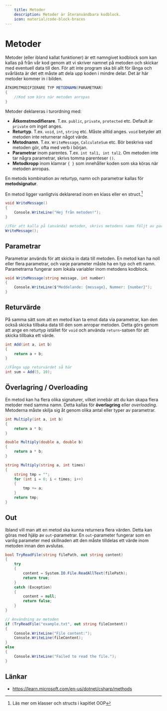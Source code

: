 ```yaml
---
    title: Metoder
    description: Metoder är återanvändbara kodblock.
    icon: material/code-block-braces
---
```


# Metoder
Metoder (eller ibland kallat funktioner) är ett namngivet kodblock som kan kallas på från vår kod genom att vi skriver namnet på metoden och skickar med eventuell data till den. För att inte program ska bli allt för långa och svårlästa är det ett måste att dela upp koden i mindre delar. Det är här metoder kommer in i bilden.

```csharp title="En metods allmänna struktur"
ÅTKOMSTMODIFIERARE TYP METODNAMN(PARAMETRAR)
{
    //Kod som körs när metoden anropas
}
```

Metoder deklareras i turordning med:

* **Åtkomstmodifierare**. T.ex. `public`, `private`, `protected` etc. Default är `private` om inget anges.
* **Returtyp**. T.ex. `void`, `int`, `string` etc. Måste alltid anges. `void` betyder att metoden inte returnerar något värde.
* **Metodnamn**. T.ex. `WriteMessage`, `CalculateSum` etc. Bör beskriva vad metoden gör, ofta med verb i början.
* **Parametrar** inom parentes. T.ex. `int tal1, int tal2`. Om metoden inte tar några parametrar, skrivs tomma parenteser `()`.
* **Metodkropp** inom klamrar `{ }` som innehåller koden som ska köras när metoden anropas.

En metods kombination av returtyp, namn och parametrar kallas för **metodsignatur**.

En metod ligger vanligtvis deklarerad inom en klass eller en struct.[^1]

[^1]: Läs mer om klasser och structs i kapitlet OOP

```csharp title="Enklaste metoden, utan parametrar och utan returvärde"
void WriteMessage()
{
    Console.WriteLine("Hej från metoden!");
}

//För att kalla på (använda) metoden, skrivs metodens namn följt av parenteser
WriteMessage();
```

## Parametrar

Parametrar används för att skicka in data till metoden. En metod kan ha noll eller flera parametrar, och varje parameter måste ha en typ och ett namn. Parametrarna fungerar som lokala variabler inom metodens kodblock.

```csharp title="Metod med parametrar och utan returvärde"
void WriteMessage(string message, int number)
{
    Console.WriteLine($"Meddelande: {message}, Nummer: {number}");
}
```

## Returvärde

På samma sätt som att en metod kan ta emot data via parametrar, kan den också skicka tillbaka data till den som anropar metoden. Detta görs genom att ange en returtyp istället för `void` och använda `return`-satsen för att skicka tillbaka ett värde.

```csharp title="Metod med parametrar och med returvärde av typen int"
int Add(int a, int b)
{
    return a + b;
}

//Fånga upp returvärdet så här
int sum = Add(5, 10);
```

## Överlagring / Overloading

En metod kan ha flera olika signaturer, vilket innebär att du kan skapa flera metoder med samma namn. Detta kallas för **överlagring** eller *overloading*. Metoderna måste skilja sig åt genom olika antal eller typer av parametrar.

```csharp title="Exempel på metodöverlagring"
int Multiply(int a, int b)
{
    return a * b;
}

double Multiply(double a, double b)
{
    return a * b;
}

string Multiply(string a, int times)
{
    string tmp = "";
    for (int i = 0; i < times; i++)
    {
        tmp += a;
    }
    return tmp;
}
```

## Out

Ibland vill man att en metod ska kunna returnera flera värden. Detta kan göras med hjälp av `out`-parametrar. En `out`-parameter fungerar som en vanlig parameter med skillnaden att den måste tilldelas ett värde inom metoden innan den avslutas.

```csharp title="Exempel på out-parameter med bool"
bool TryReadFile(string filePath, out string content)
{
    try
    {
        content = System.IO.File.ReadAllText(filePath);
        return true;
    }
    catch (Exception)
    {
        content = null;
        return false;
    }
}

// Användning av metoden
if (TryReadFile("example.txt", out string fileContent))
{
    Console.WriteLine("File content:");
    Console.WriteLine(fileContent);
}
else
{
    Console.WriteLine("Failed to read the file.");
}
```


## Länkar

* <https://learn.microsoft.com/en-us/dotnet/csharp/methods>
